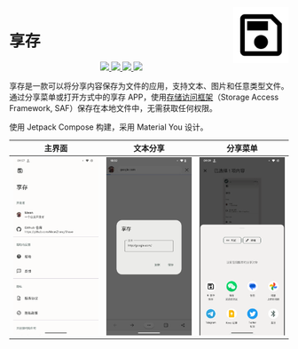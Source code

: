 <img src="docs/images/logo.svg" alt="logo" width="100" height="100" align="right" />

# 享存

<p align="center">
  <a href="https://developer.android.google.cn/jetpack/compose" alt="Jetpack Compose">
    <img src="https://img.shields.io/badge/Jetpack%20Compose-1.5.8-brightgreen?logo=android" />
  </a>
  <a href="https://android-arsenal.com/api?level=23" alt="API">
    <img src="https://img.shields.io/badge/API-23%2B-blue?logo=android" />
  </a>
  <a href="https://github.com/MeanZhang/Shave/actions/workflows/android-build.yml"  alt="Android 构建">
    <img src="https://github.com/MeanZhang/Traclock/actions/workflows/android-build.yml/badge.svg" />
  </a>
  <a href="https://github.com/MeanZhang/Shave/releases"  alt="GitHub Releases">
    <img src="https://img.shields.io/github/v/release/MeanZhang/Shave?sort=semver">
  </a>
</p>

享存是一款可以将分享内容保存为文件的应用，支持文本、图片和任意类型文件。通过分享菜单或打开方式中的享存 APP，使用[存储访问框架](https://developer.android.google.cn/training/data-storage/shared/documents-files?hl=zh-cn)（Storage Access Framework, SAF）保存在本地文件中，无需获取任何权限。

使用 Jetpack Compose 构建，采用 Material You 设计。

| 主界面                   | 文本分享                             | 分享菜单                             |
| ------------------------ | ------------------------------------ | ------------------------------------ |
| ![home](docs/images/home.png) | ![share-text](docs/images/share-text.jpg) | ![share-menu](docs/images/share-menu.png) |
